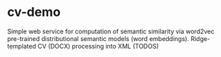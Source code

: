 # cv-demo
Simple web service for computation of semantic similarity via word2vec pre-trained distributional semantic models (word embeddings). Ridge-templated CV (DOCX) processing into XML (TODOS)
